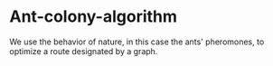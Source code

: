 # Ant-colony-algorithm
We use the behavior of nature, in this case the ants' pheromones, to optimize a route designated by a graph.
